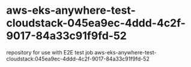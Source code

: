 # aws-eks-anywhere-test-cloudstack-045ea9ec-4ddd-4c2f-9017-84a33c91f9fd-52
repository for use with E2E test job aws-eks-anywhere-test-cloudstack:045ea9ec-4ddd-4c2f-9017-84a33c91f9fd-52
